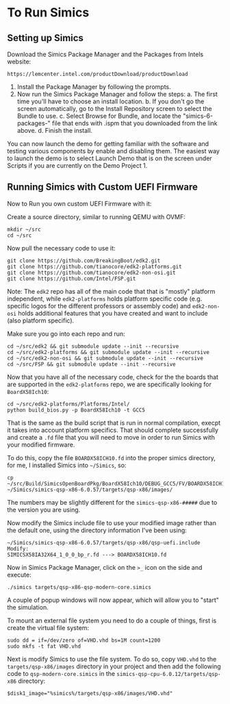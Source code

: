 # To Run Simics

## Setting up Simics
Download the Simics Package Manager and the Packages from Intels website:
```
https://lemcenter.intel.com/productDownload/productDownload
```
1. Install the Package Manager by following the prompts.
2. Now run the Simics Package Manager and follow the steps:
a. The first time you'll have to choose an install location.
b. If you don't go the screen automatically, go to the Install Repository screen to select the Bundle to use.
c. Select Browse for Bundle, and locate the "simics-6-packages-" file that ends with .ispm that you downloaded from the link above.
d. Finish the install.

You can now launch the demo for getting familiar with the software and testing various components by enable and disabling them. The easiest way to launch the demo is to select Launch Demo that is on the screen under Scripts if you are currently on the Demo Project 1.

## Running Simics with Custom UEFI Firmware

Now to Run you own custom UEFI Firmware with it:

Create a source directory, similar to running QEMU with OVMF:
```
mkdir ~/src
cd ~/src
```
Now pull the necessary code to use it:
```
git clone https://github.com/BreakingBoot/edk2.git
git clone https://github.com/tianocore/edk2-platforms.git
git clone https://github.com/tianocore/edk2-non-osi.git
git clone https://github.com/Intel/FSP.git
```
Note: The `edk2` repo has all of the main code that that is "mostly" platform independent, while `edk2-platforms` holds platform specific code (e.g. specific logos for the different professors or assembly code) and `edk2-non-osi` holds additional features that you have created and want to include (also platform specific).

Make sure you go into each repo and run:
```
cd ~/src/edk2 && git submodule update --init --recursive
cd ~/src/edk2-platforms && git submodule update --init --recursive
cd ~/src/edk2-non-osi && git submodule update --init --recursive
cd ~/src/FSP && git submodule update --init --recursive
```
Now that you have all of the necessary code, check for the the boards that are supported in the `edk2-platforms` repo, we are specifically looking for `BoardX58Ich10`:
```
cd ~/src/edk2-platforms/Platforms/Intel/
python build_bios.py -p BoardX58Ich10 -t GCC5
```
That is the same as the build script that is run in normal compilation, execpt it takes into account platform specifics. That should complete successfully and create a `.fd` file that you will need to move in order to run Simics with your modified firmware.


To do this, copy the file `BOARDX58ICH10.fd` into the proper simics directory, for me, I installed Simics into `~/Simics`, so:
```
cp ~/src/Build/SimicsOpenBoardPkg/BoardX58Ich10/DEBUG_GCC5/FV/BOARDX58ICH10.fd ~/Simics/simics-qsp-x86-6.0.57/targets/qsp-x86/images/
```
The numbers may be slightly different for the `simics-qsp-x86-#####` due to the version you are using.

Now modify the Simics include file to use your modified image rather than the default one, using the directory information I've been using:

```
~/Simics/simics-qsp-x86-6.0.57/targets/qsp-x86/qsp-uefi.include
Modify:
SIMICSX58IA32X64_1_0_0_bp_r.fd ---> BOARDX58ICH10.fd
```
Now in Simics Package Manager, click on the `>_` icon on the side and execute:
```
./simics targets/qsp-x86-qsp-modern-core.simics
```
A couple of popup windows will now appear, which will allow you to "start" the simulation.

To mount an external file system you need to do a couple of things, first is create the virtual file system:
```
sudo dd = if=/dev/zero of=VHD.vhd bs=1M count=1200
sudo mkfs -t fat VHD.vhd
```
Next is modify Simics to use the file system. To do so, copy `VHD.vhd` to the `targets/qsp-x86/images` directory in your project and then add the following code to `qsp-modern-core.simics` in the `simics-qsp-cpu-6.0.12/targets/qsp-x86` directory:
```
$disk1_image="%simics%/targets/qsp-x86/images/VHD.vhd"
```
